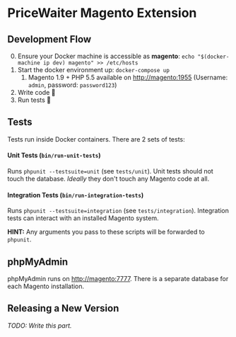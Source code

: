 # PriceWaiter Magento Extension

## Development Flow

0. Ensure your Docker machine is accessible as **magento**: `echo "$(docker-machine ip dev) magento" >> /etc/hosts`
1. Start the docker environment up: `docker-compose up`
    1. Magento 1.9 + PHP 5.5 available on [http://magento:1955](http://magento:1955) (Username: `admin`, password: `password123`)
2. Write code :saxophone:
3. Run tests :tada:

## Tests

Tests run inside Docker containers. There are 2 sets of tests:

#### Unit Tests (`bin/run-unit-tests`)

Runs `phpunit --testsuite=unit` (see `tests/unit`). Unit tests should not touch the database. *Ideally* they don't touch any Magento code at all.

#### Integration Tests (`bin/run-integration-tests`)

Runs `phpunit --testsuite=integration` (see `tests/integration`). Integration tests can interact with an installed Magento system.

**HINT:** Any arguments you pass to these scripts will be forwarded to `phpunit`.

## phpMyAdmin

phpMyAdmin runs on [http://magento:7777](http://magento:7777). There is a separate database for each Magento installation.

## Releasing a New Version

_TODO: Write this part._
